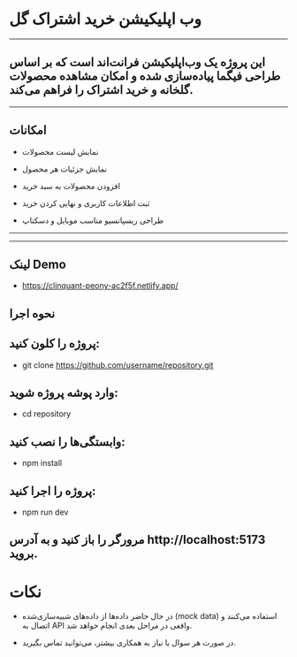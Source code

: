 # وب‌ اپلیکیشن خرید اشتراک گل

---

## این پروژه یک وب‌اپلیکیشن فرانت‌اند است که بر اساس طراحی فیگما پیاده‌سازی شده و امکان مشاهده محصولات گلخانه و خرید اشتراک را فراهم می‌کند.

---

## امکانات

- نمایش لیست محصولات

- نمایش جزئیات هر محصول
 
- افزودن محصولات به سبد خرید
 
- ثبت اطلاعات کاربری و نهایی کردن خرید
 
- طراحی ریسپانسیو مناسب موبایل و دسکتاپ

---

---
## لینک Demo
- https://clinquant-peony-ac2f5f.netlify.app/

## نحوه اجرا

## پروژه را کلون کنید:

- git clone https://github.com/username/repository.git

## وارد پوشه پروژه شوید:

- cd repository

## وابستگی‌ها را نصب کنید:

- npm install

## پروژه را اجرا کنید:

- npm run dev

## مرورگر را باز کنید و به آدرس  http://localhost:5173 بروید.


# نکات

- در حال حاضر داده‌ها از داده‌های شبیه‌سازی‌شده (mock data) استفاده می‌کنند و اتصال به API واقعی در مراحل بعدی انجام خواهد شد.

- در صورت هر سوال یا نیاز به همکاری بیشتر، می‌توانید تماس بگیرید.